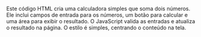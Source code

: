 Este código HTML cria uma calculadora simples que soma dois números. Ele inclui campos de entrada para os números, um botão para calcular e uma área para exibir o resultado. O JavaScript valida as entradas e atualiza o resultado na página. O estilo é simples, centrando o conteúdo na tela.
